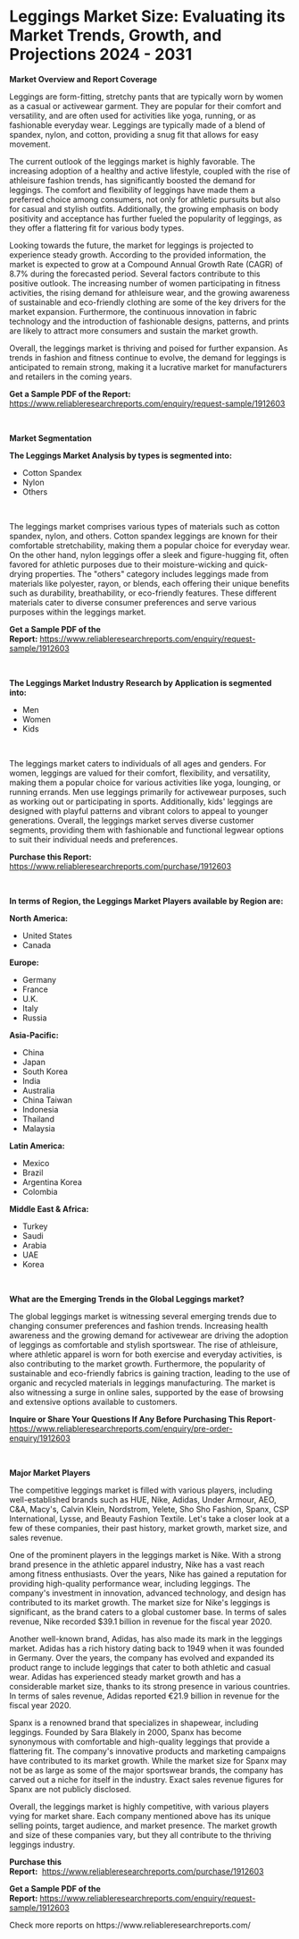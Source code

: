 <p><h1>Leggings Market Size: Evaluating its Market Trends, Growth, and Projections 2024 - 2031</h1></p><p><strong>Market Overview and Report Coverage</strong></p>
<p><p>Leggings are form-fitting, stretchy pants that are typically worn by women as a casual or activewear garment. They are popular for their comfort and versatility, and are often used for activities like yoga, running, or as fashionable everyday wear. Leggings are typically made of a blend of spandex, nylon, and cotton, providing a snug fit that allows for easy movement.</p><p>The current outlook of the leggings market is highly favorable. The increasing adoption of a healthy and active lifestyle, coupled with the rise of athleisure fashion trends, has significantly boosted the demand for leggings. The comfort and flexibility of leggings have made them a preferred choice among consumers, not only for athletic pursuits but also for casual and stylish outfits. Additionally, the growing emphasis on body positivity and acceptance has further fueled the popularity of leggings, as they offer a flattering fit for various body types.</p><p>Looking towards the future, the market for leggings is projected to experience steady growth. According to the provided information, the market is expected to grow at a Compound Annual Growth Rate (CAGR) of 8.7% during the forecasted period. Several factors contribute to this positive outlook. The increasing number of women participating in fitness activities, the rising demand for athleisure wear, and the growing awareness of sustainable and eco-friendly clothing are some of the key drivers for the market expansion. Furthermore, the continuous innovation in fabric technology and the introduction of fashionable designs, patterns, and prints are likely to attract more consumers and sustain the market growth.</p><p>Overall, the leggings market is thriving and poised for further expansion. As trends in fashion and fitness continue to evolve, the demand for leggings is anticipated to remain strong, making it a lucrative market for manufacturers and retailers in the coming years.</p></p>
<p><strong>Get a Sample PDF of the Report:</strong> <a href="https://www.reliableresearchreports.com/enquiry/request-sample/1912603">https://www.reliableresearchreports.com/enquiry/request-sample/1912603</a></p>
<p>&nbsp;</p>
<p><strong>Market Segmentation</strong></p>
<p><strong>The Leggings Market Analysis by types is segmented into:</strong></p>
<p><ul><li>Cotton Spandex</li><li>Nylon</li><li>Others</li></ul></p>
<p>&nbsp;</p>
<p><p>The leggings market comprises various types of materials such as cotton spandex, nylon, and others. Cotton spandex leggings are known for their comfortable stretchability, making them a popular choice for everyday wear. On the other hand, nylon leggings offer a sleek and figure-hugging fit, often favored for athletic purposes due to their moisture-wicking and quick-drying properties. The "others" category includes leggings made from materials like polyester, rayon, or blends, each offering their unique benefits such as durability, breathability, or eco-friendly features. These different materials cater to diverse consumer preferences and serve various purposes within the leggings market.</p></p>
<p><strong>Get a Sample PDF of the Report:</strong>&nbsp;<a href="https://www.reliableresearchreports.com/enquiry/request-sample/1912603">https://www.reliableresearchreports.com/enquiry/request-sample/1912603</a></p>
<p>&nbsp;</p>
<p><strong>The Leggings Market Industry Research by Application is segmented into:</strong></p>
<p><ul><li>Men</li><li>Women</li><li>Kids</li></ul></p>
<p>&nbsp;</p>
<p><p>The leggings market caters to individuals of all ages and genders. For women, leggings are valued for their comfort, flexibility, and versatility, making them a popular choice for various activities like yoga, lounging, or running errands. Men use leggings primarily for activewear purposes, such as working out or participating in sports. Additionally, kids' leggings are designed with playful patterns and vibrant colors to appeal to younger generations. Overall, the leggings market serves diverse customer segments, providing them with fashionable and functional legwear options to suit their individual needs and preferences.</p></p>
<p><strong>Purchase this Report:</strong>&nbsp; <a href="https://www.reliableresearchreports.com/purchase/1912603">https://www.reliableresearchreports.com/purchase/1912603</a></p>
<p>&nbsp;</p>
<p><strong>In terms of Region, the Leggings Market Players available by Region are:</strong></p>
<p>
    <p> <strong> North America: </strong>
        <ul>
            <li>United States</li>
            <li>Canada</li>
        </ul>
        </p> 
    <p> <strong> Europe: </strong>
        <ul>
            <li>Germany</li>
            <li>France</li>
            <li>U.K.</li>
            <li>Italy</li>
            <li>Russia</li>
        </ul>
        </p> 
    <p> <strong> Asia-Pacific: </strong>
        <ul>
            <li>China</li>
            <li>Japan</li>
            <li>South Korea</li>
            <li>India</li>
            <li>Australia</li>
            <li>China Taiwan</li>
            <li>Indonesia</li>
            <li>Thailand</li>
            <li>Malaysia</li>
        </ul>
        </p> 
    <p> <strong> Latin America: </strong>
        <ul>
            <li>Mexico</li>
            <li>Brazil</li>
            <li>Argentina Korea</li>
            <li>Colombia</li>
        </ul>
        </p> 
    <p> <strong> Middle East & Africa: </strong>
        <ul>
            <li>Turkey</li>
            <li>Saudi</li>
            <li>Arabia</li>
            <li>UAE</li>
            <li>Korea</li>
        </ul>
    </p>
    </p>
<p>&nbsp;</p>
<p><strong>What are the Emerging Trends in the Global Leggings market?</strong></p>
<p><p>The global leggings market is witnessing several emerging trends due to changing consumer preferences and fashion trends. Increasing health awareness and the growing demand for activewear are driving the adoption of leggings as comfortable and stylish sportswear. The rise of athleisure, where athletic apparel is worn for both exercise and everyday activities, is also contributing to the market growth. Furthermore, the popularity of sustainable and eco-friendly fabrics is gaining traction, leading to the use of organic and recycled materials in leggings manufacturing. The market is also witnessing a surge in online sales, supported by the ease of browsing and extensive options available to customers.</p></p>
<p><strong>Inquire or Share Your Questions If Any Before Purchasing This Report</strong>- <a href="https://www.reliableresearchreports.com/enquiry/pre-order-enquiry/1912603">https://www.reliableresearchreports.com/enquiry/pre-order-enquiry/1912603</a></p>
<p>&nbsp;</p>
<p><strong>Major Market Players</strong></p>
<p><p>The competitive leggings market is filled with various players, including well-established brands such as HUE, Nike, Adidas, Under Armour, AEO, C&A, Macy's, Calvin Klein, Nordstrom, Yelete, Sho Sho Fashion, Spanx, CSP International, Lysse, and Beauty Fashion Textile. Let's take a closer look at a few of these companies, their past history, market growth, market size, and sales revenue.</p><p>One of the prominent players in the leggings market is Nike. With a strong brand presence in the athletic apparel industry, Nike has a vast reach among fitness enthusiasts. Over the years, Nike has gained a reputation for providing high-quality performance wear, including leggings. The company's investment in innovation, advanced technology, and design has contributed to its market growth. The market size for Nike's leggings is significant, as the brand caters to a global customer base. In terms of sales revenue, Nike recorded $39.1 billion in revenue for the fiscal year 2020.</p><p>Another well-known brand, Adidas, has also made its mark in the leggings market. Adidas has a rich history dating back to 1949 when it was founded in Germany. Over the years, the company has evolved and expanded its product range to include leggings that cater to both athletic and casual wear. Adidas has experienced steady market growth and has a considerable market size, thanks to its strong presence in various countries. In terms of sales revenue, Adidas reported €21.9 billion in revenue for the fiscal year 2020.</p><p>Spanx is a renowned brand that specializes in shapewear, including leggings. Founded by Sara Blakely in 2000, Spanx has become synonymous with comfortable and high-quality leggings that provide a flattering fit. The company's innovative products and marketing campaigns have contributed to its market growth. While the market size for Spanx may not be as large as some of the major sportswear brands, the company has carved out a niche for itself in the industry. Exact sales revenue figures for Spanx are not publicly disclosed.</p><p>Overall, the leggings market is highly competitive, with various players vying for market share. Each company mentioned above has its unique selling points, target audience, and market presence. The market growth and size of these companies vary, but they all contribute to the thriving leggings industry.</p></p>
<p><strong>Purchase this Report:</strong>&nbsp;&nbsp;<a href="https://www.reliableresearchreports.com/purchase/1912603">https://www.reliableresearchreports.com/purchase/1912603</a></p>
<p></p>
<p><strong>Get a Sample PDF of the Report:</strong>&nbsp;<a href="https://www.reliableresearchreports.com/enquiry/request-sample/1912603">https://www.reliableresearchreports.com/enquiry/request-sample/1912603</a></p>
<p>Check more reports on https://www.reliableresearchreports.com/</p>